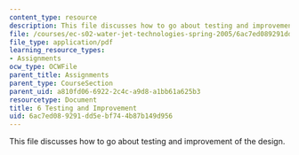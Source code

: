 ```yaml
---
content_type: resource
description: This file discusses how to go about testing and improvement of the design.
file: /courses/ec-s02-water-jet-technologies-spring-2005/6ac7ed089291dd5ebf744b87b149d956_MITEC_S02S05_6_testing.pdf
file_type: application/pdf
learning_resource_types:
- Assignments
ocw_type: OCWFile
parent_title: Assignments
parent_type: CourseSection
parent_uid: a810fd06-6922-2c4c-a9d8-a1bb61a625b3
resourcetype: Document
title: 6 Testing and Improvement
uid: 6ac7ed08-9291-dd5e-bf74-4b87b149d956
---
```

This file discusses how to go about testing and improvement of the design.

